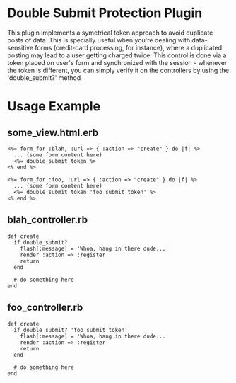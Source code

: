 # Double Submit Protection Plugin

This plugin implements a symetrical token approach to avoid duplicate posts of data. This is specially
useful when you're dealing with data-sensitive forms (credit-card processing, for instance), where
a duplicated posting may lead to a user getting charged twice. This control is done via a
token placed on user's form and synchronized with the session - whenever the token is different, you
can simply verify it on the controllers by using the 'double_submit?' method

# Usage Example

## some_view.html.erb

~~~
<%= form_for :blah, :url => { :action => "create" } do |f| %>
  ... (some form content here)
  <%= double_submit_token %>
<% end %>

<%= form_for :foo, :url => { :action => "create" } do |f| %>
  ... (some form content here)
  <%= double_submit_token 'foo_submit_token' %>
<% end %>
~~~

## blah_controller.rb

~~~
def create
  if double_submit?
    flash[:message] = 'Whoa, hang in there dude...'
    render :action => :register
    return
  end

  # do something here
end
~~~

## foo_controller.rb

~~~
def create
  if double_submit? 'foo_submit_token'
    flash[:message] = 'Whoa, hang in there dude...'
    render :action => :register
    return
  end

  # do something here
end
~~~
